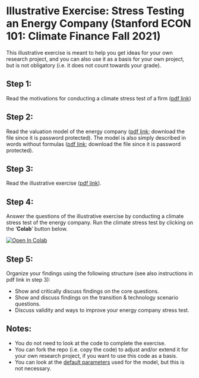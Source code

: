 # Illustrative Exercise: Stress Testing an Energy Company (Stanford ECON 101: Climate Finance Fall 2021)

This illustrative exercise is meant to help you get ideas for your own research project, and you can also use it as a basis for your own project, but is not obligatory (i.e. it does not count towards your grade).

## Step 1:

Read the motivations for conducting a climate stress test of a firm ([pdf link](https://github.com/rht/climate_stress_test_energy_company/blob/main/pdfs/Motivation-for-Climate-Stress-Testing-Econ-101-Climate-Finance-Stanford-Fall-2021.pdf))

## Step 2:

Read the valuation model of the energy company ([pdf link](https://github.com/rht/climate_stress_test_energy_company/blob/main/pdfs/Climate-Stress-Testing-an-Energy-Company-Illustrative-Valuation-Model-protected-3.pdf); download the file since it is password protected). The model is also simply described in words without formulas ([pdf link](https://github.com/rht/climate_stress_test_energy_company/blob/main/pdfs/Climate-Stress-Testing-an-Energy-Company-Valuation-Model-in-Words-Protected.pdf); download the file since it is password protected).

## Step 3:

Read the illustrative exercise ([pdf link](https://github.com/rht/climate_stress_test_energy_company/blob/main/pdfs/Illustrative-Excercise-Climate-Stress-Testing-an-Energy-Company-Climate-Finance-Course-Fall-2021-Stanford.pdf)).

## Step 4:

Answer the questions of the illustrative exercise by conducting a climate stress test of the energy company. Run the climate stress test by clicking on the ‘**Colab**’ button below.

[![Open In Colab](https://colab.research.google.com/assets/colab-badge.svg)](https://colab.research.google.com/github/rht/climate_stress_test_energy_company/blob/main/code/climate_stress_test.ipynb)

## Step 5:

Organize your findings using the following structure (see also instructions in pdf link in step 3):
* Show and critically discuss findings on the core questions.
* Show and discuss findings on the transition & technology scenario questions.
* Discuss validity and ways to improve your energy company stress test.

## Notes:

* You do not need to look at the code to complete the exercise.
* You can fork the repo (i.e. copy the code) to adjust and/or extend it for your own research project, if you want to use this code as a basis.
* You can look at the [default parameters](https://github.com/rht/climate_stress_test_energy_company/blob/main/default_parameters%20(read%20optionally).md) used for the model, but this is not necessary.
